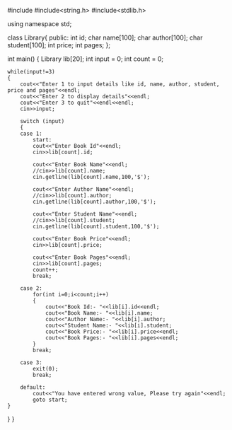 #include<iostream>
#include<string.h>
#include<stdlib.h>

using namespace std;

class Library{
    public:
    int id;
    char name[100];
    char author[100];
    char student[100];
    int price;
    int pages;
};

int main()
{
    Library lib[20];
    int input = 0;
    int count = 0;

    while(input!=3)
    {
        cout<<"Enter 1 to input details like id, name, author, student, price and pages"<<endl;
        cout<<"Enter 2 to display details"<<endl;
        cout<<"Enter 3 to quit"<<endl<<endl;
        cin>>input;

        switch (input)
        {
        case 1:
            start:
            cout<<"Enter Book Id"<<endl;
            cin>>lib[count].id;
            
            cout<<"Enter Book Name"<<endl;
            //cin>>lib[count].name;
            cin.getline(lib[count].name,100,'$');
            
            cout<<"Enter Author Name"<<endl;
            //cin>>lib[count].author;
            cin.getline(lib[count].author,100,'$');
            
            cout<<"Enter Student Name"<<endl;
            //cin>>lib[count].student;
            cin.getline(lib[count].student,100,'$');
            
            cout<<"Enter Book Price"<<endl;
            cin>>lib[count].price;
            
            cout<<"Enter Book Pages"<<endl;
            cin>>lib[count].pages;
            count++;
            break;

        case 2:
            for(int i=0;i<count;i++)
            {
                cout<<"Book Id:- "<<lib[i].id<<endl;
                cout<<"Book Name:- "<<lib[i].name;
                cout<<"Author Name:- "<<lib[i].author;
                cout<<"Student Name:- "<<lib[i].student;
                cout<<"Book Price:- "<<lib[i].price<<endl;
                cout<<"Book Pages:- "<<lib[i].pages<<endl;
            }
            break;
        
        case 3:
            exit(0);
            break;
        
        default:
            cout<<"You have entered wrong value, Please try again"<<endl;
            goto start;
    }
}
}
